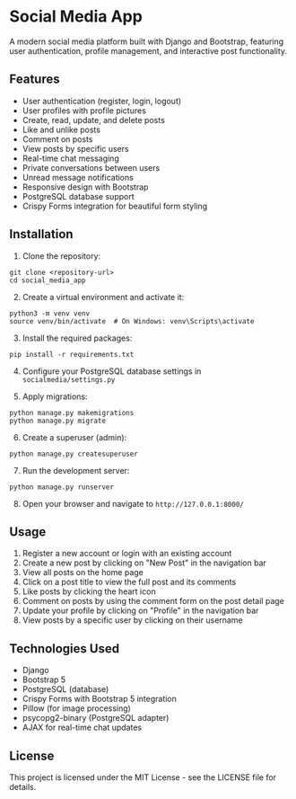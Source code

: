 # Social Media App

A modern social media platform built with Django and Bootstrap, featuring user authentication, profile management, and interactive post functionality.

## Features

- User authentication (register, login, logout)
- User profiles with profile pictures
- Create, read, update, and delete posts
- Like and unlike posts
- Comment on posts
- View posts by specific users
- Real-time chat messaging
- Private conversations between users
- Unread message notifications
- Responsive design with Bootstrap
- PostgreSQL database support
- Crispy Forms integration for beautiful form styling

## Installation

1. Clone the repository:
```
git clone <repository-url>
cd social_media_app
```

2. Create a virtual environment and activate it:
```
python3 -m venv venv
source venv/bin/activate  # On Windows: venv\Scripts\activate
```

3. Install the required packages:
```
pip install -r requirements.txt
```

4. Configure your PostgreSQL database settings in `socialmedia/settings.py`

5. Apply migrations:
```
python manage.py makemigrations
python manage.py migrate
```

6. Create a superuser (admin):
```
python manage.py createsuperuser
```

7. Run the development server:
```
python manage.py runserver
```

8. Open your browser and navigate to `http://127.0.0.1:8000/`

## Usage

1. Register a new account or login with an existing account
2. Create a new post by clicking on "New Post" in the navigation bar
3. View all posts on the home page
4. Click on a post title to view the full post and its comments
5. Like posts by clicking the heart icon
6. Comment on posts by using the comment form on the post detail page
7. Update your profile by clicking on "Profile" in the navigation bar
8. View posts by a specific user by clicking on their username

## Technologies Used

- Django
- Bootstrap 5
- PostgreSQL (database)
- Crispy Forms with Bootstrap 5 integration
- Pillow (for image processing)
- psycopg2-binary (PostgreSQL adapter)
- AJAX for real-time chat updates

## License

This project is licensed under the MIT License - see the LICENSE file for details.
